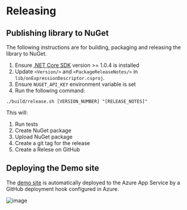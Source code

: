 
# Releasing

## Publishing library to NuGet

The following instructions are for building, packaging and releasing the library to NuGet.

1. Ensure [.NET Core SDK](https://www.microsoft.com/net/download/core#/sdk) version >= 1.0.4 is installed
2. Update `<Version/>` and `<PackageReleaseNotes/>` in `lib/onExpressionDescriptor.csproj`.
3. Ensure `NUGET_API_KEY` environment variable is set
4. Run the following command:

```
./build/release.sh [VERSION_NUMBER] "[RELEASE_NOTES]"
```

This will:

1. Run tests
2. Create NuGet package
3. Upload NuGet package
4. Create a git tag for the release
4. Create a Relese on GitHub

## Deploying the Demo site

The [demo site](https://cronexpressiondescriptor.azurewebsites.net) is automatically deployed to the Azure App Service by a GitHub deployment hook configured in Azure.

![image](https://user-images.githubusercontent.com/759811/29218928-1521b88c-7e7c-11e7-8f81-4ff96dc0ccf5.png)
